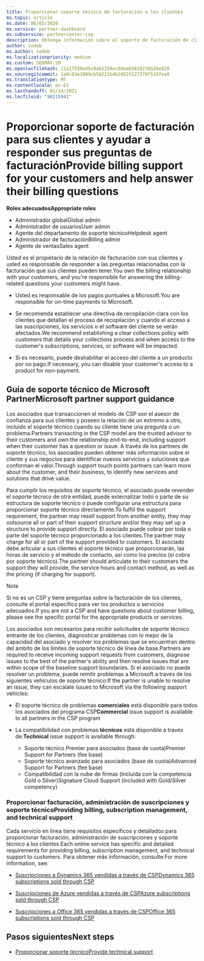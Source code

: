 ```yaml
---
title: Proporcionar soporte técnico de facturación a los clientes
ms.topic: article
ms.date: 06/05/2020
ms.service: partner-dashboard
ms.subservice: partnercenter-csp
description: Obtenga información sobre el soporte de facturación de clientes necesario de los asociados de programas de CSP. Esto incluye la propiedad de la relación de facturación del cliente y la respuesta a las preguntas de facturación.
author: sodeb
ms.author: sodeb
ms.localizationpriority: medium
ms.custom: SEOMAY.20
ms.openlocfilehash: 11a17550ed5c0ab2154ec0daa03818236b26e820
ms.sourcegitcommit: 1a0c83e2089cb58221bdb24525127378f5197ea8
ms.translationtype: MT
ms.contentlocale: es-ES
ms.lasthandoff: 01/14/2021
ms.locfileid: "98215941"
---
```

# <a name="provide-billing-support-for-your-customers-and-help-answer-their-billing-questions"></a><span data-ttu-id="1a7f5-104">Proporcionar soporte de facturación para sus clientes y ayudar a responder sus preguntas de facturación</span><span class="sxs-lookup"><span data-stu-id="1a7f5-104">Provide billing support for your customers and help answer their billing questions</span></span>


<span data-ttu-id="1a7f5-105">**Roles adecuados**</span><span class="sxs-lookup"><span data-stu-id="1a7f5-105">**Appropriate roles**</span></span>

- <span data-ttu-id="1a7f5-106">Administrador global</span><span class="sxs-lookup"><span data-stu-id="1a7f5-106">Global admin</span></span>
- <span data-ttu-id="1a7f5-107">Administrador de usuarios</span><span class="sxs-lookup"><span data-stu-id="1a7f5-107">User admin</span></span>
- <span data-ttu-id="1a7f5-108">Agente del departamento de soporte técnico</span><span class="sxs-lookup"><span data-stu-id="1a7f5-108">Helpdesk agent</span></span>
- <span data-ttu-id="1a7f5-109">Administrador de facturación</span><span class="sxs-lookup"><span data-stu-id="1a7f5-109">Billing admin</span></span>
- <span data-ttu-id="1a7f5-110">Agente de ventas</span><span class="sxs-lookup"><span data-stu-id="1a7f5-110">Sales agent</span></span>

<span data-ttu-id="1a7f5-111">Usted es el propietario de la relación de facturación con sus clientes y usted es responsable de responder a las preguntas relacionadas con la facturación que sus clientes pueden tener.</span><span class="sxs-lookup"><span data-stu-id="1a7f5-111">You own the billing relationship with your customers, and you're responsible for answering the billing-related questions your customers might have.</span></span>

- <span data-ttu-id="1a7f5-112">Usted es responsable de los pagos puntuales a Microsoft.</span><span class="sxs-lookup"><span data-stu-id="1a7f5-112">You are responsible for on-time payments to Microsoft.</span></span>

- <span data-ttu-id="1a7f5-113">Se recomienda establecer una directiva de recopilación clara con los clientes que detallan el proceso de recopilación y cuando el acceso a las suscripciones, los servicios o el software del cliente se verán afectados.</span><span class="sxs-lookup"><span data-stu-id="1a7f5-113">We recommend establishing a clear collections policy with customers that details your collections process and when access to the customer's subscriptions, services, or software will be impacted.</span></span>

- <span data-ttu-id="1a7f5-114">Si es necesario, puede deshabilitar el acceso del cliente a un producto por no pago.</span><span class="sxs-lookup"><span data-stu-id="1a7f5-114">If necessary, you can disable your customer's access to a product for non-payment.</span></span>

## <a name="microsoft-partner-support-guidance"></a><span data-ttu-id="1a7f5-115">Guía de soporte técnico de Microsoft Partner</span><span class="sxs-lookup"><span data-stu-id="1a7f5-115">Microsoft partner support guidance</span></span>

<span data-ttu-id="1a7f5-116">Los asociados que transaccionen el modelo de CSP son el asesor de confianza para sus clientes y poseen la relación de un extremo a otro, incluido el soporte técnico cuando su cliente tiene una pregunta o un problema.</span><span class="sxs-lookup"><span data-stu-id="1a7f5-116">Partners transacting in the CSP model are the trusted advisor to their customers and own the relationship end-to-end, including support when their customer has a question or issue.</span></span> <span data-ttu-id="1a7f5-117">A través de los partners de soporte técnico, los asociados pueden obtener más información sobre el cliente y sus negocios para identificar nuevos servicios y soluciones que conforman el valor.</span><span class="sxs-lookup"><span data-stu-id="1a7f5-117">Through support touch points partners can learn more about the customer, and their business, to identify new services and solutions that drive value.</span></span>

<span data-ttu-id="1a7f5-118">Para cumplir los requisitos de soporte técnico, el asociado puede revender el soporte técnico de otra entidad, puede externalizar todo o parte de su estructura de soporte técnico o puede configurar una estructura para proporcionar soporte técnico directamente.</span><span class="sxs-lookup"><span data-stu-id="1a7f5-118">To fulfill the support requirement, the partner may resell support from another entity, they may outsource all or part of their support structure and/or they may set up a structure to provide support directly.</span></span>  <span data-ttu-id="1a7f5-119">El asociado puede cobrar por toda o parte del soporte técnico proporcionado a los clientes.</span><span class="sxs-lookup"><span data-stu-id="1a7f5-119">The partner may charge for all or part of the support provided to customers.</span></span> <span data-ttu-id="1a7f5-120">El asociado debe articular a sus clientes el soporte técnico que proporcionarán, las horas de servicio y el método de contacto, así como los precios (si cobra por soporte técnico).</span><span class="sxs-lookup"><span data-stu-id="1a7f5-120">The partner should articulate to their customers the support they will provide, the service hours and contact method, as well as the pricing (if charging for support).</span></span> 

>[!Note]
><span data-ttu-id="1a7f5-121">Si no es un CSP y tiene preguntas sobre la facturación de los clientes, consulte el portal específico para ver los productos o servicios adecuados.</span><span class="sxs-lookup"><span data-stu-id="1a7f5-121">If you are not a CSP and have questions about customer billing, please see the specific portal for the appropriate products or services.</span></span>

<span data-ttu-id="1a7f5-122">Los asociados son necesarios para recibir solicitudes de soporte técnico entrante de los clientes, diagnosticar problemas con lo mejor de la capacidad del asociado y resolver los problemas que se encuentran dentro del ámbito de los límites de soporte técnico de línea de base.</span><span class="sxs-lookup"><span data-stu-id="1a7f5-122">Partners are required to receive incoming support requests from customers, diagnose issues to the best of the partner's ability and then resolve issues that are within scope of the baseline support boundaries.</span></span> <span data-ttu-id="1a7f5-123">Si el asociado no puede resolver un problema, puede remitir problemas a Microsoft a través de los siguientes vehículos de soporte técnico:</span><span class="sxs-lookup"><span data-stu-id="1a7f5-123">If the partner is unable to resolve an issue, they can escalate issues to Microsoft via the following support vehicles:</span></span>

- <span data-ttu-id="1a7f5-124">El soporte técnico de problemas **comerciales** está disponible para todos los asociados del programa CSP</span><span class="sxs-lookup"><span data-stu-id="1a7f5-124">**Commercial** issue support is available to all partners in the CSP program</span></span>

- <span data-ttu-id="1a7f5-125">La compatibilidad con problemas **técnicos** está disponible a través de:</span><span class="sxs-lookup"><span data-stu-id="1a7f5-125">**Technical** issue support is available through:</span></span>

  - <span data-ttu-id="1a7f5-126">Soporte técnico Premier para asociados (base de cuota)</span><span class="sxs-lookup"><span data-stu-id="1a7f5-126">Premier Support for Partners (fee base)</span></span>
  - <span data-ttu-id="1a7f5-127">Soporte técnico avanzado para asociados (base de cuota)</span><span class="sxs-lookup"><span data-stu-id="1a7f5-127">Advanced Support for Partners (fee base)</span></span>
  - <span data-ttu-id="1a7f5-128">Compatibilidad con la nube de firmas (incluida con la competencia Gold o Silver)</span><span class="sxs-lookup"><span data-stu-id="1a7f5-128">Signature Cloud Support (included with Gold/Silver competency)</span></span>

### <a name="providing-billing-subscription-management-and-technical-support"></a><span data-ttu-id="1a7f5-129">Proporcionar facturación, administración de suscripciones y soporte técnico</span><span class="sxs-lookup"><span data-stu-id="1a7f5-129">Providing billing, subscription management, and technical support</span></span> 

<span data-ttu-id="1a7f5-130">Cada servicio en línea tiene requisitos específicos y detallados para proporcionar facturación, administración de suscripciones y soporte técnico a los clientes.</span><span class="sxs-lookup"><span data-stu-id="1a7f5-130">Each online service has specific and detailed requirements for providing billing, subscription management, and technical support to customers.</span></span> <span data-ttu-id="1a7f5-131">Para obtener más información, consulte:</span><span class="sxs-lookup"><span data-stu-id="1a7f5-131">For more information, see:</span></span>

- [<span data-ttu-id="1a7f5-132">Suscripciones a Dynamics 365 vendidas a través de CSP</span><span class="sxs-lookup"><span data-stu-id="1a7f5-132">Dynamics 365 subscriptions sold through CSP</span></span>](https://www.microsoftpartnercommunity.com/t5/CSP/Microsoft-Partner-Support-Guidance/m-p/5262#M30)

- [<span data-ttu-id="1a7f5-133">Suscripciones de Azure vendidas a través de CSP</span><span class="sxs-lookup"><span data-stu-id="1a7f5-133">Azure subscriptions sold through CSP</span></span>](https://www.microsoftpartnercommunity.com/t5/CSP/Microsoft-Partner-Support-Guidance/m-p/5263#M31)

- [<span data-ttu-id="1a7f5-134">Suscripciones a Office 365 vendidas a través de CSP</span><span class="sxs-lookup"><span data-stu-id="1a7f5-134">Office 365 subscriptions sold through CSP</span></span>](https://www.microsoftpartnercommunity.com/t5/CSP/Microsoft-Partner-Support-Guidance/m-p/5264#M32)
 
## <a name="next-steps"></a><span data-ttu-id="1a7f5-135">Pasos siguientes</span><span class="sxs-lookup"><span data-stu-id="1a7f5-135">Next steps</span></span>

- [<span data-ttu-id="1a7f5-136">Proporcionar soporte técnico</span><span class="sxs-lookup"><span data-stu-id="1a7f5-136">Provide technical support</span></span>](provide-technical-support.md)